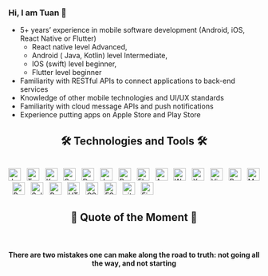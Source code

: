 ### Hi, I am Tuan 👋

+ 5+ years’ experience in mobile software development (Android, iOS, React Native or Flutter)
  - React native level Advanced,
  - Android ( Java, Kotlin) level Intermediate,
  - IOS (swift) level beginner,
  - Flutter level beginner
+ Familiarity with RESTful APIs to connect applications to back-end services
+ Knowledge of other mobile technologies and UI/UX standards
+ Familiarity with cloud message APIs and push notifications
+ Experience putting apps on Apple Store and Play Store

<h2 align="center">🛠 Technologies and Tools 🛠</h2>
<br>
<!-- https://simpleicons.org/ -->
<span><img src="https://img.shields.io/badge/JavaScript-282C34?logo=javascript&logoColor=F7DF1E" alt="JavaScript logo" title="JavaScript" height="25" /></span>
&nbsp;
<span><img src="https://img.shields.io/badge/TypeScript-282C34?logo=typescript&logoColor=3178C6" alt="TypeScript logo" title="TypeScript" height="25" /></span>
&nbsp;
<span><img src="https://img.shields.io/badge/Kotlin-282C34?logo=kotlin&logoColor=3178C6" alt="Kotlin logo" title="Kotlin" height="25" /></span>
&nbsp;
<span><img src="https://img.shields.io/badge/Swift-282C34?logo=swift&logoColor=3178C6" alt="Swift logo" title="Swift" height="25" /></span>
&nbsp;
<span><img src="https://img.shields.io/badge/Dart-282C34?logo=dart&logoColor=3178C6" alt="Dart logo" title="Dart" height="25" /></span>
&nbsp;
<span><img src="https://img.shields.io/badge/Java-282C34?logo=java&logoColor=3178C6" alt="Java logo" title="Java" height="25" /></span>
&nbsp;
<span><img src="https://img.shields.io/badge/React%20Native-282C34?logo=createreactapp&logoColor=61DAFB" alt="React Native logo" title="React Native" height="25" /></span>
&nbsp;
<span><img src="https://img.shields.io/badge/Flutter-282C34?logo=flutter&logoColor=61DAFB" alt="Flutter logo" title="Flutter" height="25" /></span>
&nbsp;
<span><img src="https://img.shields.io/badge/Android%20Studio-282C34?logo=androidstudio&logoColor=61DAFB" alt="Android Studio logo" title="Android Studio" height="25" /></span>
&nbsp;
<span><img src="https://img.shields.io/badge/WebStorm-282C34?logo=webstorm&logoColor=61DAFB" alt="WebStorm logo" title="WebStorm" height="25" /></span>
&nbsp;
<span><img src="https://img.shields.io/badge/Xcode-282C34?logo=xcode&logoColor=61DAFB" alt="Xcode logo" title="Xcode" height="25" /></span>
&nbsp;
<span><img src="https://img.shields.io/badge/VS%20Code-282C34?logo=visual-studio-code&logoColor=007ACC" alt="Visual Studio Code logo" title="Visual Studio Code" height="25" /></span>
&nbsp;
<span><img src="https://img.shields.io/badge/Redux-282C34?logo=redux&logoColor=764ABC" alt="Redux logo" title="Redux" height="25" /></span>
&nbsp;
<span><img src="https://img.shields.io/badge/MongoDB-282C34?logo=mongodb&logoColor=47A248" alt="MongoDB logo" title="MongoDB" height="25" /></span>
&nbsp;
<span><img src="https://img.shields.io/badge/PostgreSql-282C34?logo=postgresql&logoColor=47A248" alt="PostgreSql logo" title="PostgreSql" height="25" /></span>
&nbsp;
<span><img src="https://img.shields.io/badge/Sqlite-282C34?logo=sqlite&logoColor=47A248" alt="Sqlite logo" title="Sqlite" height="25" /></span>
&nbsp;
<span><img src="https://img.shields.io/badge/Realm-282C34?logo=realm&logoColor=47A248" alt="Realm logo" title="Realm" height="25" /></span>
&nbsp;
<span><img src="https://img.shields.io/badge/HTML5-282C34?logo=html5&logoColor=E34F26" alt="HTML5 logo" title="HTML5" height="25" /></span>
&nbsp;
<span><img src="https://img.shields.io/badge/CSS3-282C34?logo=css3&logoColor=1572B6" alt="CSS3 logo" title="CSS3" height="25" /></span>
&nbsp;
<span><img src="https://img.shields.io/badge/ESLint-282C34?logo=eslint&logoColor=4B32C3" alt="ESLint logo" title="ESLint" height="25" /></span>
&nbsp;
<span><img src="https://img.shields.io/badge/git-282C34?logo=git&logoColor=F05032" alt="git logo" title="git" height="25" /></span>
&nbsp;
<span><img src="https://img.shields.io/badge/Firebase-282C34?logo=firebase&logoColor=FFCA28" alt="Firebase logo" title="Firebase" height="25" /></span>
&nbsp;
<br>

<h2 align='center'>🤔 Quote of the Moment 🤔</h2>
<br>
<h4 quote align='center'>There are two mistakes one can make along the road to truth: not going all the way, and not starting</h4 quote>

<!--
**tuan2603/tuan2603** is a ✨ _special_ ✨ repository because its `README.md` (this file) appears on your GitHub profile.

Here are some ideas to get you started:

- 🔭 I’m currently working on ...
- 🌱 I’m currently learning ...
- 👯 I’m looking to collaborate on ...
- 🤔 I’m looking for help with ...
- 💬 Ask me about ...
- 📫 How to reach me: ...
- 😄 Pronouns: ...
- ⚡ Fun fact: ...
-->
